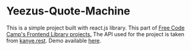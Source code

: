 # Yeezus-Quote-Machine

This is a simple project built with react.js library. 
This part of [Free Code Camp's Frontend Library projects.](https://www.freecodecamp.org/learn/front-end-libraries/front-end-libraries-projects/)
The API used for the project is taken from [kanye.rest](https://kanye.rest/).
Demo available [here](https://quizzical-mcnulty-abe9a4.netlify.app/).
